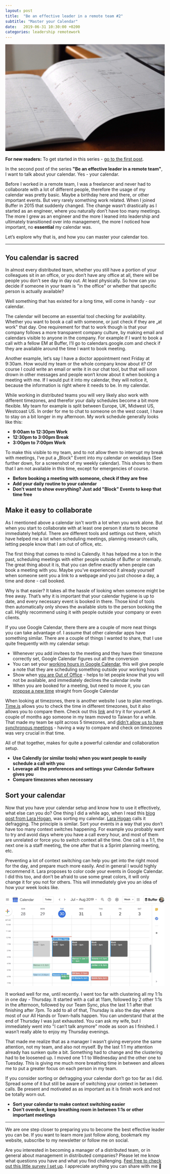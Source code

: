 ```yaml
---
layout: post
title:  "Be an effective leader in a remote team #2"
subtitle: "Master your Calendar"
date:   2019-06-31 10:30:00 +0200
categories: leadership remotework
---
```

![Source: Photo by Eric Rothermel on Unsplash](/assets/calendar-cover.jpeg)

**For new readers:** To get started in this series - [go to the first post](https://marcuswermuth.com/remote-leader-working-routine/ "Go to the first post").

In the second post of the series **"Be an effective leader in a remote team"**, I want to talk about your calendar. Yes - your calendar.

Before I worked in a remote team, I was a freelancer and never had to collaborate with a lot of different people, therefore the usage of my calendar was pretty basic. Maybe a birthday here and there, or other important events. But very rarely something work related. When I joined Buffer in 2015 that suddenly changed. The change wasn’t drastically as I started as an engineer, where you naturally don’t have too many meetings. The more I grew as an engineer and the more I leaned into leadership and ultimately transitioned over into management, the more I noticed how important, no **essential** my calendar was.

Let’s explore why that is, and how you can master your calendar too.

---- 
## You calendar is sacred
In almost every distributed team, whether you still have a portion of your colleagues sit in an office, or you don’t have any office at all, there will be people you don’t see day in day out. At least physically. So how can you decide if someone in your team is "in the office" or whether that specific person is actually available?

Well something that has existed for a long time, will come in handy - our calendar. 

The calendar will become an essential tool checking for availability. Whether you want to book a call with someone, or just check if they are „at work" that day. One requirement for that to work though is that your company follows a more transparent company culture, by making email and calendars visible to anyone in the company. For example if I want to book a call with a fellow EM at Buffer, I‘ll go to calendars.google.com and check if they are available around the time I want to book meeting. 

Another example, let‘s say I have a doctor appointment next Friday at 9:30am. How would my team or the whole company know about it? Of course I could write an email or write it in our chat tool, but that will soon drown in other messages and people won‘t know about it when booking a meeting with me. If I would put it into my calendar, they will notice it, because the information is right where it needs to be. In my calendar.

While working in distributed teams you will very likely also work with different timezones, and therefor your daily schedules become a bit more flexible. My team for example is split between Europe, UK, Midwest US, Westcoast US. In order for me to chat to someone on the west coast, I have to stay on a bit longer in my afternoon. My work schedule generally looks like this:

- **9:00am to 12:30pm Work**
- **12:30pm to 3:00pm Break**
- **3:00pm to 7:00pm Work**

To make this visible to my team, and to not allow them to interrupt my break with meetings, I‘ve put a „Block" Event into my calendar on weekdays (See further down, for a screenshot of my weekly calendar). This shows to them that I am not available in this time, except for emergencies of course.

- **Before booking a meeting with someone, check if they are free**
- **Add your daily routine to your calendar**
- **Don’t want to show everything? Just add "Block" Events to keep that time free**

## Make it easy to collaborate

As I mentioned above a calendar isn't worth a lot when you work alone. But when you start to collaborate with at least one person it starts to become immediately helpful. There are different tools and settings out there, which have helped me a lot when scheduling meetings, planning research calls, letting people know that I am out of office, etc.

The first thing that comes to mind is Calendly. It has helped me a ton in the past, scheduling meetings with either people outside of Buffer or internally. The great thing about it is, that you can define exactly when people can book a meeting with you. Maybe you’ve experienced it already yourself when someone sent you a link to a webpage and you just choose a day, a time and done - call booked.

Why is that easier? It takes all the hassle of looking when someone might be free away. That’s why it is important that your calendar hygiene is up to date, and every necessary event is booked in there. Those kind of tools then automatically only shows the available slots to the person booking the call. Highly recommend using it with people outside your company or even clients.

If you use Google Calendar, there there are a couple of more neat things you can take advantage of. I assume that other calendar apps have something similar.
There are a couple of things I wanted to share, that I use quite frequently with my calendar setup:

- Whenever you add invitees to the meeting and they have their timezone correctly set, Google Calendar figures out all the conversion
- You can set your [working hours in Google Calendar](https://support.google.com/calendar/answer/7638168?hl=en "Working hours in Google Calendar"), this will give people a note that they are scheduling something outside your working hours
- Show when [you are Out of Office](https://support.google.com/calendar/answer/7638168?hl=en "Out of office notice") - helps to let people know that you will not be available, and immediately declines the calendar invite
- When you are booked for a meeting, but need to move it, you can [propose a new time](https://support.google.com/calendar/answer/37135?co=GENIE.Platform%3DAndroid&oco=1 "propose a new time") straight from Google Calendar

When looking at timezones, there is another website I use to plan meetings. [Time.is](https://time.is/) allows you to check the time in different timezones, but it also allows you to compare them. Check out this [link](https://time.is/compare) and try it for yourself.
A couple of months ago someone in my team moved to Taiwan for a while. That made my team be split across 5 timezones, and [didn't allow us to have synchronous meetings](https://open.buffer.com/asynchronous-meetings/) - having a way to compare and check on timezones was very crucial in that time. 

All of that together, makes for quite a powerful calendar and collaboration setup.

- **Use Calendly (or similar tools) when you want people to easily schedule a call with you**
- **Leverage all the preferences and settings your Calendar Software gives you**
- **Compare timezones when necessary**

## Sort your calendar

Now that you have your calendar setup and know how to use it effectively, what else can you do? One thing I did a while ago, when I read this [blog post from Lara Hogan](https://larahogan.me/blog/manager-energy-drain/#calendar-color-coding-and-defragging "blog post from Lara Hogan"), was sorting my calendar. [Lara Hogan](https://twitter.com/lara_hogan "Lara Hogan") calls it defragging. The principle is similar. Sort your events in a way that you don’t have too many context switches happening. For example you probably want to try and avoid days where you have a call every hour, and most of them are unrelated or force you to switch context all the time. One call is a 1:1, the next one is a staff meeting, the one after that is a Sprint planning meeting, etc. 

Preventing a lot of context switching can help you get into the right mood for the day, and prepare much more easily. And in general I would highly recommend it. Lara proposes to color code your events in Google Calendar. I did this too, and don’t be afraid to use some great colors, it will only change it for you not for others. This will immediately give you an idea of how your week looks like.

![Source: Screenshot of my Week](/assets/calendar-colors.jpeg)

It worked well for me, until recently. I went too far with clustering all my 1:1s in one day - Thursday. It started with a call at 11am, followed by 2 other 1:1s in the afternoon, followed by our Team Sync, plus the last 1:1 after that finishing after 7pm. To add to all of that, Thursday is also the day where most of our All Hands or Town-halls happen. You can understand that at the end of Thursday I was just exhausted. You can ask my wife, but I immediately went into "I can’t talk anymore" mode as soon as I finished. I wasn’t really able to enjoy my Thursday evenings. 

That made me realize that as a manager I wasn’t giving everyone the same attention, not my team, and also not myself. By the last 1:1 my attention already has sunken quite a bit. Something had to change and the clustering had to be loosened up. I moved one 1:1 to Wednesday and the other one to Tuesday. This is giving me much more breathing time in between and allows me to put a greater focus on each person in my team. 

If you consider sorting or defragging your calendar don’t go too far as I did. Spread some of it but still be aware of switching your context in between calls. Be present and motivated as as important as it is finish work and not be totally worn out.

- **Sort your calendar to make context switching easier**
- **Don’t overdo it, keep breathing room in between 1:1s or other important meetings**

---- 

We are one step closer to preparing you to become the best effective leader you can be. If you want to learn more just follow along, bookmark my website, subscribe to my newsletter or follow me on social.

Are you interested in becoming a manager of a distributed team, or in general about management in distributed companies? Please let me know what questions you have and what you find challenging. [Feel free to check out this little survey I set up](https://airtable.com/shrLpPjz637ij4xVk "Survey"). I appreciate anything you can share with me 🙌